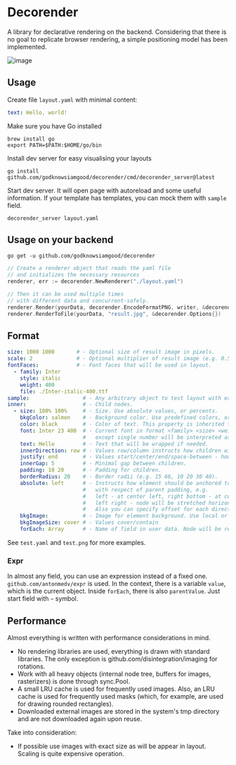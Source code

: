# Decorender

A library for declarative rendering on the backend. Considering that there is no goal to replicate browser rendering, a simple positioning model has been implemented.

![image](https://github.com/godknowsiamgood/decorender/assets/5710885/6b6536a6-b208-4abb-ade1-70b613075695)


## Usage
Create file `layout.yaml` with minimal content:
```yaml
text: Hello, world!
```
Make sure you have Go installed
```
brew install go
export PATH=$PATH:$HOME/go/bin
```

Install dev server for easy visualising your layouts
```
go install github.com/godknowsiamgood/decorender/cmd/decorender_server@latest
```

Start dev server. It will open page with autoreload and some useful information. If your template has templates, you can mock them with `sample` field.
```
decorender_server layout.yaml
```

## Usage on your backend

```
go get -u github.com/godknowsiamgood/decorender
```

```go
// Create a renderer object that reads the yaml file 
// and initializes the necessary resources
renderer, err := decorender.NewRenderer("./layout.yaml")

// Then it can be used multiple times 
// with different data and concurrent-safely.
renderer.Render(yourData, decorender.EncodeFormatPNG, writer, &decorender.Options{})
renderer.RenderToFile(yourData, "result.jpg", &decorender.Options{})
```

## Format

```yaml
size: 1000 1000       # - Optional size of result image in pixels.
scale: 2              # - Optional multiplier of result image (e.g. 0.5, 1.5, 10).
fontFaces:            # - Font faces that will be used in layout.
  - family: Inter
    style: italic
    weight: 400
    file: ./Inter-italic-400.ttf
sample:                 # - Any arbitrary object to test layout with expr templates.
inner:                  # - Child nodes.
  - size: 100% 100%     # - Size. Use absolute values, or percents.
    bkgColor: salmon    # - Background color. Use predefined colors, or 0xaabbcc, 0xaabbccff.
    color: black        # - Color of text. This property is inherited to all children.
    font: Inter 23 400  # - Current font in format <family> <size> <weight>. Every part is optional,
                        #   except single number will be interpreted as size.
    text: Hello         # - Text that will be wrapped if needed.
    innerDirection: row # - Values row/column instructs how children will be located.
    justify: end        # - Values start/center/end/space-between - how children will be positioned.
    innerGap: 5         # - Minimal gap between children.
    padding: 10 20      # - Padding for children.
    borderRadius: 20    # - Border radii (e.g. 15 66, 10 20 30 40).
    absolute: left      # - Instructs how element should be anchored to parent at desired position
                        #   with respect of parent padding, e.g.
                        #   left - at center left, right bottom - at corner,
                        #   left right - node will be stretched horizontally.
                        #   Also you can specify offset for each direction, e.g. left/-10 top/55.
    bkgImage:           # - Image for element background. Use local or external file starting with https://...
    bkgImageSize: cover # - Values cover/contain
    forEach: Array      # - Name of field in user data. Node will be replicated accordingly.
```
See `test.yaml` and `test.png` for more examples.

### Expr
In almost any field, you can use an expression instead of a fixed one. `github.com/antonmedv/expr` is used. In the context, there is a variable `value`, which is the current object. Inside `forEach`, there is also `parentValue`. Just start field with `~` symbol.

## Performance

Almost everything is written with performance considerations in mind.
 * No rendering libraries are used, everything is drawn with standard libraries. The only exception is github.com/disintegration/imaging for rotations.
 * Work with all heavy objects (internal node tree, buffers for images, rasterizers) is done through sync.Pool.
 * A small LRU cache is used for frequently used images. Also, an LRU cache is used for frequently used masks (which, for example, are used for drawing rounded rectangles).
 * Downloaded external images are stored in the system's tmp directory and are not downloaded again upon reuse.

Take into consideration:
 * If possible use images with exact size as will be appear in layout. Scaling is quite expensive operation.
